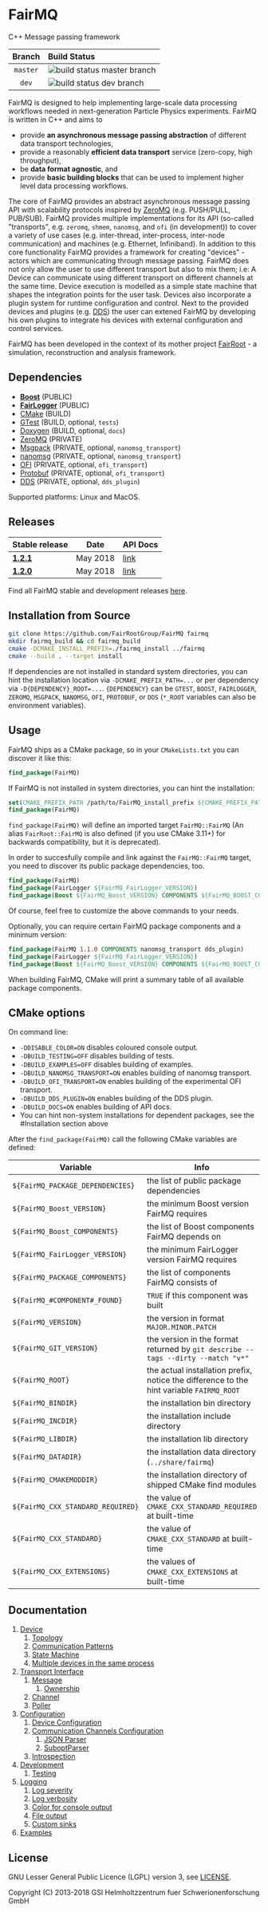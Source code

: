 <!-- {#mainpage} -->
# FairMQ

C++ Message passing framework

| Branch | Build Status |
| :---: | :--- |
| `master` | ![build status master branch](https://alfa-ci.gsi.de/buildStatus/icon?job=FairRootGroup/FairMQ/master) |
| `dev` | ![build status dev branch](https://alfa-ci.gsi.de/buildStatus/icon?job=FairRootGroup/FairMQ/dev) |

FairMQ is designed to help implementing large-scale data processing workflows needed in next-generation Particle Physics experiments. FairMQ is written in C++ and aims to
  * provide **an asynchronous message passing abstraction** of different data transport technologies,
  * provide a reasonably **efficient data transport** service (zero-copy, high throughput),
  * be **data format agnostic**, and
  * provide **basic building blocks** that can be used to implement higher level data processing workflows.

The core of FairMQ provides an abstract asynchronous message passing API with scalability protocols
inspired by [ZeroMQ](https://github.com/zeromq/libzmq) (e.g. PUSH/PULL, PUB/SUB).
FairMQ provides multiple implementations for its API (so-called "transports",
e.g. `zeromq`, `shmem`, `nanomsg`, and `ofi` (in development)) to cover a variety of use cases
(e.g. inter-thread, inter-process, inter-node communication) and machines (e.g. Ethernet, Infiniband).
In addition to this core functionality FairMQ provides a framework for creating "devices" - actors which
are communicating through message passing. FairMQ does not only allow the user to use different transport but also to mix them; i.e: A Device can communicate using different transport on different channels at the same time. Device execution is modelled as a simple state machine that
shapes the integration points for the user task. Devices also incorporate a plugin system for runtime configuration and control.
Next to the provided devices and plugins (e.g. [DDS](https://github.com/FairRootGroup/DDS))
the user can extened FairMQ by developing his own plugins to integrate his devices with external
configuration and control services.

FairMQ has been developed in the context of its mother project [FairRoot](https://github.com/FairRootGroup/FairRoot) -
a simulation, reconstruction and analysis framework.

## Dependencies

  * [**Boost**](https://www.boost.org/) (PUBLIC)
  * [**FairLogger**](https://github.com/FairRootGroup/FairLogger) (PUBLIC)
  * [CMake](https://cmake.org/) (BUILD)
  * [GTest](https://github.com/google/googletest) (BUILD, optional, `tests`)
  * [Doxygen](http://www.doxygen.org/) (BUILD, optional, `docs`)
  * [ZeroMQ](http://zeromq.org/) (PRIVATE)
  * [Msgpack](https://msgpack.org/index.html) (PRIVATE, optional, `nanomsg_transport`)
  * [nanomsg](http://nanomsg.org/) (PRIVATE, optional, `nanomsg_transport`)
  * [OFI](https://ofiwg.github.io/libfabric/) (PRIVATE, optional, `ofi_transport`)
  * [Protobuf](https://developers.google.com/protocol-buffers/) (PRIVATE, optional, `ofi_transport`)
  * [DDS](http://dds.gsi.de) (PRIVATE, optional, `dds_plugin`)

  Supported platforms: Linux and MacOS.

## Releases

| Stable release | Date | API Docs |
| --- | --- | --- |
| [**1.2.1**](https://github.com/FairRootGroup/FairMQ/releases/tag/v1.2.1) | May 2018 | [link](https://fairrootgroup.github.io/FairMQ/v1.2.1/index.html) |
| [**1.2.0**](https://github.com/FairRootGroup/FairMQ/releases/tag/v1.2.0) | May 2018 | [link](https://fairrootgroup.github.io/FairMQ/v1.2.0/index.html) |

Find all FairMQ stable and development releases [here](https://github.com/FairRootGroup/FairMQ/releases).

## Installation from Source

```bash
git clone https://github.com/FairRootGroup/FairMQ fairmq
mkdir fairmq_build && cd fairmq_build
cmake -DCMAKE_INSTALL_PREFIX=./fairmq_install ../fairmq
cmake --build . --target install
```

If dependencies are not installed in standard system directories, you can hint the installation location via `-DCMAKE_PREFIX_PATH=...` or per dependency via `-D{DEPENDENCY}_ROOT=...`. `{DEPENDENCY}` can be `GTEST`, `BOOST`, `FAIRLOGGER`, `ZEROMQ`, `MSGPACK`, `NANOMSG`, `OFI`, `PROTOBUF`, or `DDS` (`*_ROOT` variables can also be environment variables).

## Usage

FairMQ ships as a CMake package, so in your `CMakeLists.txt` you can discover it like this:

```cmake
find_package(FairMQ)
```

If FairMQ is not installed in system directories, you can hint the installation:

```cmake
set(CMAKE_PREFIX_PATH /path/to/FairMQ_install_prefix ${CMAKE_PREFIX_PATH})
find_package(FairMQ)
```

`find_package(FairMQ)` will define an imported target `FairMQ::FairMQ` (An alias `FairRoot::FairMQ` is also defined (if you use CMake 3.11+) for backwards compatibility, but it is deprecated).

In order to succesfully compile and link against the `FairMQ::FairMQ` target, you need to discover its public package dependencies, too.

```cmake
find_package(FairMQ)
find_package(FairLogger ${FairMQ_FairLogger_VERSION})
find_package(Boost ${FairMQ_Boost_VERSION} COMPONENTS ${FairMQ_BOOST_COMPONENTS})
```

Of course, feel free to customize the above commands to your needs.

Optionally, you can require certain FairMQ package components and a minimum version:

```cmake
find_package(FairMQ 1.1.0 COMPONENTS nanomsg_transport dds_plugin)
find_package(FairLogger ${FairMQ_FairLogger_VERSION})
find_package(Boost ${FairMQ_Boost_VERSION} COMPONENTS ${FairMQ_BOOST_COMPONENTS})
```

When building FairMQ, CMake will print a summary table of all available package components.

## CMake options

On command line:

  * `-DDISABLE_COLOR=ON` disables coloured console output.
  * `-DBUILD_TESTING=OFF` disables building of tests.
  * `-DBUILD_EXAMPLES=OFF` disables building of examples.
  * `-DBUILD_NANOMSG_TRANSPORT=ON` enables building of nanomsg transport.
  * `-DBUILD_OFI_TRANSPORT=ON` enables building of the experimental OFI transport.
  * `-DBUILD_DDS_PLUGIN=ON` enables building of the DDS plugin.
  * `-DBUILD_DOCS=ON` enables building of API docs.
  * You can hint non-system installations for dependent packages, see the #Installation section above

After the `find_package(FairMQ)` call the following CMake variables are defined:

| Variable | Info |
| --- | --- |
| `${FairMQ_PACKAGE_DEPENDENCIES}` | the list of public package dependencies |
| `${FairMQ_Boost_VERSION}` | the minimum Boost version FairMQ requires |
| `${FairMQ_Boost_COMPONENTS}` | the list of Boost components FairMQ depends on |
| `${FairMQ_FairLogger_VERSION}` | the minimum FairLogger version FairMQ requires |
| `${FairMQ_PACKAGE_COMPONENTS}` | the list of components FairMQ consists of |
| `${FairMQ_#COMPONENT#_FOUND}` | `TRUE` if this component was built |
| `${FairMQ_VERSION}` | the version in format `MAJOR.MINOR.PATCH` |
| `${FairMQ_GIT_VERSION}` | the version in the format returned by `git describe --tags --dirty --match "v*"` |
| `${FairMQ_ROOT}` | the actual installation prefix, notice the difference to the hint variable `FAIRMQ_ROOT` |
| `${FairMQ_BINDIR}` | the installation bin directory |
| `${FairMQ_INCDIR}` | the installation include directory |
| `${FairMQ_LIBDIR}` | the installation lib directory |
| `${FairMQ_DATADIR}` | the installation data directory (`../share/fairmq`) |
| `${FairMQ_CMAKEMODDIR}` | the installation directory of shipped CMake find modules |
| `${FairMQ_CXX_STANDARD_REQUIRED}` | the value of `CMAKE_CXX_STANDARD_REQUIRED` at built-time |
| `${FairMQ_CXX_STANDARD}` | the value of `CMAKE_CXX_STANDARD` at built-time |
| `${FairMQ_CXX_EXTENSIONS}` | the values of `CMAKE_CXX_EXTENSIONS` at built-time |

## Documentation

1. [Device](docs/Device.md#1-device)
   1. [Topology](docs/Device.md#11-topology)
   2. [Communication Patterns](docs/Device.md#12-communication-patterns)
   3. [State Machine](docs/Device.md#13-state-machine)
   4. [Multiple devices in the same process](docs/Device.md#15-multiple-devices-in-the-same-process)
2. [Transport Interface](docs/Transport.md#2-transport-interface)
   1. [Message](docs/Transport.md#21-message)
      1. [Ownership](docs/Transport.md#211-ownership)
   2. [Channel](docs/Transport.md#22-channel)
   3. [Poller](docs/Transport.md#23-poller)
3. [Configuration](docs/Configuration.md#3-configuration)
    1. [Device Configuration](docs/Configuration.md#31-device-configuration)
    2. [Communication Channels Configuration](docs/Configuration.md#32-communication-channels-configuration)
        1. [JSON Parser](docs/Configuration.md#321-json-parser)
        2. [SuboptParser](docs/Configuration.md#322-suboptparser)
    3. [Introspection](docs/Configuration.md#33-introspection)
4. [Development](docs/Development.md#4-development)
   1. [Testing](docs/Development.md#41-testing)
5. [Logging](docs/Logging.md#5-logging)
   1. [Log severity](docs/Logging.md#51-log-severity)
   2. [Log verbosity](docs/Logging.md#52-log-verbosity)
   3. [Color for console output](docs/Logging.md#53-color)
   4. [File output](docs/Logging.md#54-file-output)
   5. [Custom sinks](docs/Logging.md#55-custom-sinks)
6. [Examples](docs/Examples.md#6-examples)

## License

GNU Lesser General Public Licence (LGPL) version 3, see [LICENSE](LICENSE).

Copyright (C) 2013-2018 GSI Helmholtzzentrum fuer Schwerionenforschung GmbH
